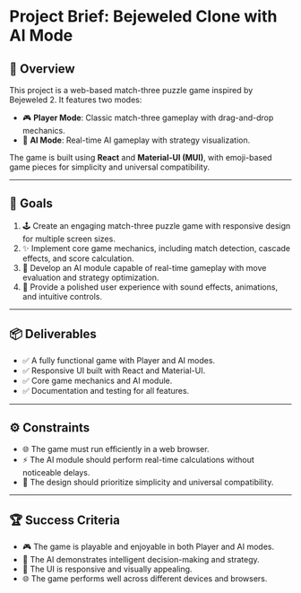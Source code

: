 # Project Brief: Bejeweled Clone with AI Mode

## 🌟 Overview
This project is a web-based match-three puzzle game inspired by Bejeweled 2. It features two modes:
- 🎮 **Player Mode**: Classic match-three gameplay with drag-and-drop mechanics.
- 🤖 **AI Mode**: Real-time AI gameplay with strategy visualization.

The game is built using **React** and **Material-UI (MUI)**, with emoji-based game pieces for simplicity and universal compatibility.

---

## 🎯 Goals
1. 🕹️ Create an engaging match-three puzzle game with responsive design for multiple screen sizes.
2. ✨ Implement core game mechanics, including match detection, cascade effects, and score calculation.
3. 🤖 Develop an AI module capable of real-time gameplay with move evaluation and strategy optimization.
4. 🎨 Provide a polished user experience with sound effects, animations, and intuitive controls.

---

## 📦 Deliverables
- ✅ A fully functional game with Player and AI modes.
- ✅ Responsive UI built with React and Material-UI.
- ✅ Core game mechanics and AI module.
- ✅ Documentation and testing for all features.

---

## ⚙️ Constraints
- 🌐 The game must run efficiently in a web browser.
- ⚡ The AI module should perform real-time calculations without noticeable delays.
- 🎨 The design should prioritize simplicity and universal compatibility.

---

## 🏆 Success Criteria
- 🎮 The game is playable and enjoyable in both Player and AI modes.
- 🤖 The AI demonstrates intelligent decision-making and strategy.
- 🎨 The UI is responsive and visually appealing.
- 🌐 The game performs well across different devices and browsers.
